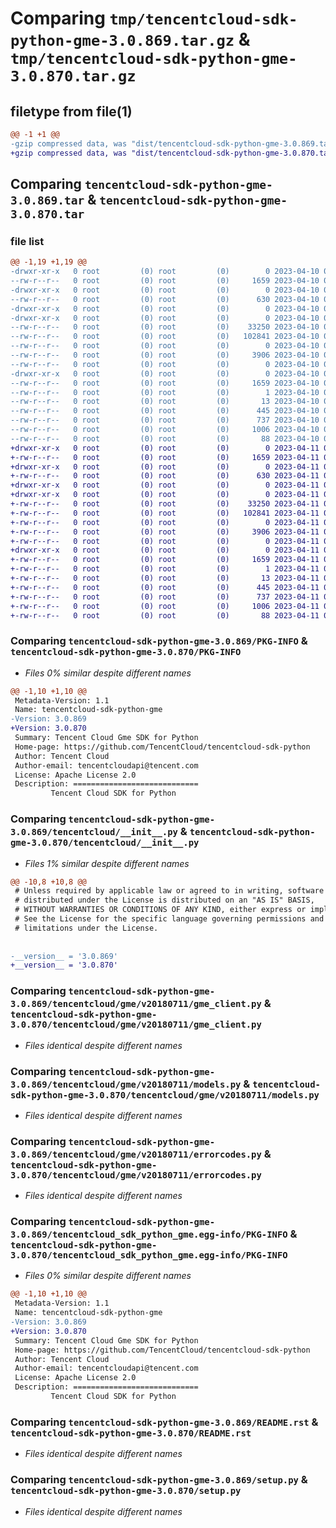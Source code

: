 # Comparing `tmp/tencentcloud-sdk-python-gme-3.0.869.tar.gz` & `tmp/tencentcloud-sdk-python-gme-3.0.870.tar.gz`

## filetype from file(1)

```diff
@@ -1 +1 @@
-gzip compressed data, was "dist/tencentcloud-sdk-python-gme-3.0.869.tar", last modified: Mon Apr 10 03:06:04 2023, max compression
+gzip compressed data, was "dist/tencentcloud-sdk-python-gme-3.0.870.tar", last modified: Tue Apr 11 03:39:22 2023, max compression
```

## Comparing `tencentcloud-sdk-python-gme-3.0.869.tar` & `tencentcloud-sdk-python-gme-3.0.870.tar`

### file list

```diff
@@ -1,19 +1,19 @@
-drwxr-xr-x   0 root         (0) root         (0)        0 2023-04-10 03:06:04.000000 tencentcloud-sdk-python-gme-3.0.869/
--rw-r--r--   0 root         (0) root         (0)     1659 2023-04-10 03:06:04.000000 tencentcloud-sdk-python-gme-3.0.869/PKG-INFO
-drwxr-xr-x   0 root         (0) root         (0)        0 2023-04-10 03:06:04.000000 tencentcloud-sdk-python-gme-3.0.869/tencentcloud/
--rw-r--r--   0 root         (0) root         (0)      630 2023-04-10 03:06:04.000000 tencentcloud-sdk-python-gme-3.0.869/tencentcloud/__init__.py
-drwxr-xr-x   0 root         (0) root         (0)        0 2023-04-10 03:06:04.000000 tencentcloud-sdk-python-gme-3.0.869/tencentcloud/gme/
-drwxr-xr-x   0 root         (0) root         (0)        0 2023-04-10 03:06:04.000000 tencentcloud-sdk-python-gme-3.0.869/tencentcloud/gme/v20180711/
--rw-r--r--   0 root         (0) root         (0)    33250 2023-04-10 03:06:04.000000 tencentcloud-sdk-python-gme-3.0.869/tencentcloud/gme/v20180711/gme_client.py
--rw-r--r--   0 root         (0) root         (0)   102841 2023-04-10 03:06:04.000000 tencentcloud-sdk-python-gme-3.0.869/tencentcloud/gme/v20180711/models.py
--rw-r--r--   0 root         (0) root         (0)        0 2023-04-10 03:06:04.000000 tencentcloud-sdk-python-gme-3.0.869/tencentcloud/gme/v20180711/__init__.py
--rw-r--r--   0 root         (0) root         (0)     3906 2023-04-10 03:06:04.000000 tencentcloud-sdk-python-gme-3.0.869/tencentcloud/gme/v20180711/errorcodes.py
--rw-r--r--   0 root         (0) root         (0)        0 2023-04-10 03:06:04.000000 tencentcloud-sdk-python-gme-3.0.869/tencentcloud/gme/__init__.py
-drwxr-xr-x   0 root         (0) root         (0)        0 2023-04-10 03:06:04.000000 tencentcloud-sdk-python-gme-3.0.869/tencentcloud_sdk_python_gme.egg-info/
--rw-r--r--   0 root         (0) root         (0)     1659 2023-04-10 03:06:04.000000 tencentcloud-sdk-python-gme-3.0.869/tencentcloud_sdk_python_gme.egg-info/PKG-INFO
--rw-r--r--   0 root         (0) root         (0)        1 2023-04-10 03:06:04.000000 tencentcloud-sdk-python-gme-3.0.869/tencentcloud_sdk_python_gme.egg-info/dependency_links.txt
--rw-r--r--   0 root         (0) root         (0)       13 2023-04-10 03:06:04.000000 tencentcloud-sdk-python-gme-3.0.869/tencentcloud_sdk_python_gme.egg-info/top_level.txt
--rw-r--r--   0 root         (0) root         (0)      445 2023-04-10 03:06:04.000000 tencentcloud-sdk-python-gme-3.0.869/tencentcloud_sdk_python_gme.egg-info/SOURCES.txt
--rw-r--r--   0 root         (0) root         (0)      737 2023-04-10 03:06:04.000000 tencentcloud-sdk-python-gme-3.0.869/README.rst
--rw-r--r--   0 root         (0) root         (0)     1006 2023-04-10 03:06:04.000000 tencentcloud-sdk-python-gme-3.0.869/setup.py
--rw-r--r--   0 root         (0) root         (0)       88 2023-04-10 03:06:04.000000 tencentcloud-sdk-python-gme-3.0.869/setup.cfg
+drwxr-xr-x   0 root         (0) root         (0)        0 2023-04-11 03:39:22.000000 tencentcloud-sdk-python-gme-3.0.870/
+-rw-r--r--   0 root         (0) root         (0)     1659 2023-04-11 03:39:22.000000 tencentcloud-sdk-python-gme-3.0.870/PKG-INFO
+drwxr-xr-x   0 root         (0) root         (0)        0 2023-04-11 03:39:22.000000 tencentcloud-sdk-python-gme-3.0.870/tencentcloud/
+-rw-r--r--   0 root         (0) root         (0)      630 2023-04-11 03:39:22.000000 tencentcloud-sdk-python-gme-3.0.870/tencentcloud/__init__.py
+drwxr-xr-x   0 root         (0) root         (0)        0 2023-04-11 03:39:22.000000 tencentcloud-sdk-python-gme-3.0.870/tencentcloud/gme/
+drwxr-xr-x   0 root         (0) root         (0)        0 2023-04-11 03:39:22.000000 tencentcloud-sdk-python-gme-3.0.870/tencentcloud/gme/v20180711/
+-rw-r--r--   0 root         (0) root         (0)    33250 2023-04-11 03:39:22.000000 tencentcloud-sdk-python-gme-3.0.870/tencentcloud/gme/v20180711/gme_client.py
+-rw-r--r--   0 root         (0) root         (0)   102841 2023-04-11 03:39:22.000000 tencentcloud-sdk-python-gme-3.0.870/tencentcloud/gme/v20180711/models.py
+-rw-r--r--   0 root         (0) root         (0)        0 2023-04-11 03:39:22.000000 tencentcloud-sdk-python-gme-3.0.870/tencentcloud/gme/v20180711/__init__.py
+-rw-r--r--   0 root         (0) root         (0)     3906 2023-04-11 03:39:22.000000 tencentcloud-sdk-python-gme-3.0.870/tencentcloud/gme/v20180711/errorcodes.py
+-rw-r--r--   0 root         (0) root         (0)        0 2023-04-11 03:39:22.000000 tencentcloud-sdk-python-gme-3.0.870/tencentcloud/gme/__init__.py
+drwxr-xr-x   0 root         (0) root         (0)        0 2023-04-11 03:39:22.000000 tencentcloud-sdk-python-gme-3.0.870/tencentcloud_sdk_python_gme.egg-info/
+-rw-r--r--   0 root         (0) root         (0)     1659 2023-04-11 03:39:22.000000 tencentcloud-sdk-python-gme-3.0.870/tencentcloud_sdk_python_gme.egg-info/PKG-INFO
+-rw-r--r--   0 root         (0) root         (0)        1 2023-04-11 03:39:22.000000 tencentcloud-sdk-python-gme-3.0.870/tencentcloud_sdk_python_gme.egg-info/dependency_links.txt
+-rw-r--r--   0 root         (0) root         (0)       13 2023-04-11 03:39:22.000000 tencentcloud-sdk-python-gme-3.0.870/tencentcloud_sdk_python_gme.egg-info/top_level.txt
+-rw-r--r--   0 root         (0) root         (0)      445 2023-04-11 03:39:22.000000 tencentcloud-sdk-python-gme-3.0.870/tencentcloud_sdk_python_gme.egg-info/SOURCES.txt
+-rw-r--r--   0 root         (0) root         (0)      737 2023-04-11 03:39:22.000000 tencentcloud-sdk-python-gme-3.0.870/README.rst
+-rw-r--r--   0 root         (0) root         (0)     1006 2023-04-11 03:39:22.000000 tencentcloud-sdk-python-gme-3.0.870/setup.py
+-rw-r--r--   0 root         (0) root         (0)       88 2023-04-11 03:39:22.000000 tencentcloud-sdk-python-gme-3.0.870/setup.cfg
```

### Comparing `tencentcloud-sdk-python-gme-3.0.869/PKG-INFO` & `tencentcloud-sdk-python-gme-3.0.870/PKG-INFO`

 * *Files 0% similar despite different names*

```diff
@@ -1,10 +1,10 @@
 Metadata-Version: 1.1
 Name: tencentcloud-sdk-python-gme
-Version: 3.0.869
+Version: 3.0.870
 Summary: Tencent Cloud Gme SDK for Python
 Home-page: https://github.com/TencentCloud/tencentcloud-sdk-python
 Author: Tencent Cloud
 Author-email: tencentcloudapi@tencent.com
 License: Apache License 2.0
 Description: ============================
         Tencent Cloud SDK for Python
```

### Comparing `tencentcloud-sdk-python-gme-3.0.869/tencentcloud/__init__.py` & `tencentcloud-sdk-python-gme-3.0.870/tencentcloud/__init__.py`

 * *Files 1% similar despite different names*

```diff
@@ -10,8 +10,8 @@
 # Unless required by applicable law or agreed to in writing, software
 # distributed under the License is distributed on an "AS IS" BASIS,
 # WITHOUT WARRANTIES OR CONDITIONS OF ANY KIND, either express or implied.
 # See the License for the specific language governing permissions and
 # limitations under the License.
 
 
-__version__ = '3.0.869'
+__version__ = '3.0.870'
```

### Comparing `tencentcloud-sdk-python-gme-3.0.869/tencentcloud/gme/v20180711/gme_client.py` & `tencentcloud-sdk-python-gme-3.0.870/tencentcloud/gme/v20180711/gme_client.py`

 * *Files identical despite different names*

### Comparing `tencentcloud-sdk-python-gme-3.0.869/tencentcloud/gme/v20180711/models.py` & `tencentcloud-sdk-python-gme-3.0.870/tencentcloud/gme/v20180711/models.py`

 * *Files identical despite different names*

### Comparing `tencentcloud-sdk-python-gme-3.0.869/tencentcloud/gme/v20180711/errorcodes.py` & `tencentcloud-sdk-python-gme-3.0.870/tencentcloud/gme/v20180711/errorcodes.py`

 * *Files identical despite different names*

### Comparing `tencentcloud-sdk-python-gme-3.0.869/tencentcloud_sdk_python_gme.egg-info/PKG-INFO` & `tencentcloud-sdk-python-gme-3.0.870/tencentcloud_sdk_python_gme.egg-info/PKG-INFO`

 * *Files 0% similar despite different names*

```diff
@@ -1,10 +1,10 @@
 Metadata-Version: 1.1
 Name: tencentcloud-sdk-python-gme
-Version: 3.0.869
+Version: 3.0.870
 Summary: Tencent Cloud Gme SDK for Python
 Home-page: https://github.com/TencentCloud/tencentcloud-sdk-python
 Author: Tencent Cloud
 Author-email: tencentcloudapi@tencent.com
 License: Apache License 2.0
 Description: ============================
         Tencent Cloud SDK for Python
```

### Comparing `tencentcloud-sdk-python-gme-3.0.869/README.rst` & `tencentcloud-sdk-python-gme-3.0.870/README.rst`

 * *Files identical despite different names*

### Comparing `tencentcloud-sdk-python-gme-3.0.869/setup.py` & `tencentcloud-sdk-python-gme-3.0.870/setup.py`

 * *Files identical despite different names*

